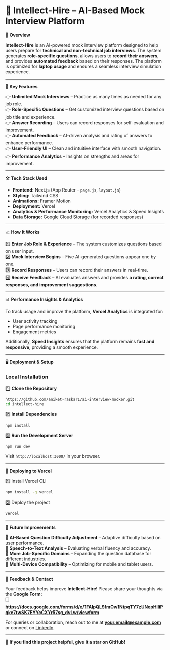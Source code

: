 # 🎤 Intellect-Hire – AI-Based Mock Interview Platform  

📌 **Overview**  

**Intellect-Hire** is an AI-powered mock interview platform designed to help users prepare for **technical and non-technical job interviews**. The system generates **role-specific questions**, allows users to **record their answers**, and provides **automated feedback** based on their responses. The platform is optimized for **laptop usage** and ensures a seamless interview simulation experience.  

---

🌟 **Key Features**  

👉 **Unlimited Mock Interviews** – Practice as many times as needed for any job role.  
👉 **Role-Specific Questions** – Get customized interview questions based on job title and experience.  
👉 **Answer Recording** – Users can record responses for self-evaluation and improvement.  
👉 **Automated Feedback** – AI-driven analysis and rating of answers to enhance performance.  
👉 **User-Friendly UI** – Clean and intuitive interface with smooth navigation.  
👉 **Performance Analytics** – Insights on strengths and areas for improvement.  

---

🛠 **Tech Stack Used**  

- **Frontend:** Next.js (App Router – `page.js`, `layout.js`)  
- **Styling:** Tailwind CSS  
- **Animations:** Framer Motion  
- **Deployment:** Vercel  
- **Analytics & Performance Monitoring:** Vercel Analytics & Speed Insights  
- **Data Storage:** Google Cloud Storage (for recorded responses)  

---

📈 **How It Works**  

1️⃣ **Enter Job Role & Experience** – The system customizes questions based on user input.  
2️⃣ **Mock Interview Begins** – Five AI-generated questions appear one by one.  
3️⃣ **Record Responses** – Users can record their answers in real-time.  
4️⃣ **Receive Feedback** – AI evaluates answers and provides **a rating, correct responses, and improvement suggestions**.  

---

📊 **Performance Insights & Analytics**  

To track usage and improve the platform, **Vercel Analytics** is integrated for:  
- User activity tracking  
- Page performance monitoring  
- Engagement metrics  

Additionally, **Speed Insights** ensures that the platform remains **fast and responsive**, providing a smooth experience.  

---

🖥️ **Deployment & Setup**  

### **Local Installation**  

1️⃣ **Clone the Repository**  
```sh
https://github.com/aniket-raskar1/ai-interview-mocker.git
cd intellect-hire
```

2️⃣ **Install Dependencies**  
```sh
npm install
```

3️⃣ **Run the Development Server**  
```sh
npm run dev
```
Visit `http://localhost:3000/` in your browser.  

---

🚀 **Deploying to Vercel**  

1️⃣ Install Vercel CLI  
```sh
npm install -g vercel
```
2️⃣ Deploy the project  
```sh
vercel
```

---

📌 **Future Improvements**  

🔹 **AI-Based Question Difficulty Adjustment** – Adaptive difficulty based on user performance.  
🔹 **Speech-to-Text Analysis** – Evaluating verbal fluency and accuracy.  
🔹 **More Job-Specific Domains** – Expanding the question database for different industries.  
🔹 **Multi-Device Compatibility** – Optimizing for mobile and tablet users.  

---

📢 **Feedback & Contact**  

Your feedback helps improve **Intellect-Hire**! Please share your thoughts via the **Google Form:**  
🗌 **https://docs.google.com/forms/d/e/1FAIpQLSfmOw1NtpqTY7zUNepHlIiPqke7twSK7EYYcCXYr57sg_dvLw/viewform**  

For queries or collaboration, reach out to me at **your.email@example.com** or connect on [LinkedIn](https://linkedin.com/in/yourprofile).  

---

🌟 **If you find this project helpful, give it a star on GitHub!**  

